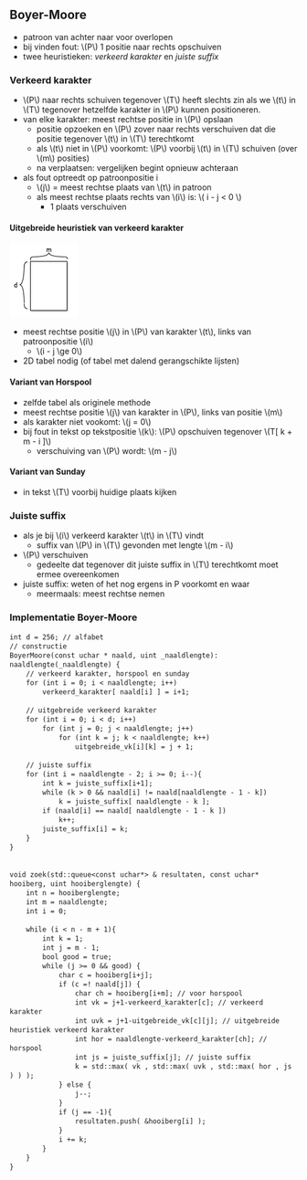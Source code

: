 
## Boyer-Moore

* patroon van achter naar voor overlopen
* bij vinden fout: \\(P\\) 1 positie naar rechts opschuiven
* twee heuristieken: *verkeerd karakter* en *juiste suffix*

### Verkeerd karakter

* \\(P\\) naar rechts schuiven tegenover \\(T\\) heeft slechts zin als we \\(t\\) in \\(T\\) tegenover hetzelfde karakter in \\(P\\) kunnen positioneren.
* van elke karakter: meest rechtse positie in \\(P\\) opslaan
    * positie opzoeken en \\(P\\) zover naar rechts verschuiven dat die positie tegenover \\(t\\) in \\(T\\) terechtkomt
    * als \\(t\\) niet in \\(P\\) voorkomt: \\(P\\) voorbij  \\(t\\) in \\(T\\) schuiven (over \\(m\\) posities)
    * na verplaatsen: vergelijken begint opnieuw achteraan
* als fout optreedt op patroonpositie i
    * \\(j\\) = meest rechtse plaats van \\(t\\) in patroon
    * als meest rechtse plaats rechts van \\(i\\) is: \\( i - j < 0 \\)
        * 1 plaats verschuiven

#### Uitgebreide heuristiek van verkeerd karakter

![](/assets/boyermoore_uitgebreid.png)

* meest rechtse positie \\(j\\) in \\(P\\) van karakter \\(t\\), links van patroonpositie \\(i\\)
    * \\(i - j \ge 0\\)
* 2D tabel nodig (of tabel met dalend gerangschikte lijsten)

#### Variant van Horspool
* zelfde tabel als originele methode
* meest rechtse positie \\(j\\) van karakter in \\(P\\), links van positie \\(m\\)
* als karakter niet vookomt: \\(j = 0\\)
* bij fout in tekst op tekstpositie \\(k\\): \\(P\\) opschuiven tegenover \\(T[ k + m - i ]\\)
    * verschuiving van \\(P\\) wordt: \\(m - j\\)

#### Variant van Sunday

* in tekst \\(T\\) voorbij huidige plaats kijken

### Juiste suffix

* als je bij \\(i\\) verkeerd karakter \\(t\\) in \\(T\\) vindt
    * suffix van \\(P\\) in \\(T\\) gevonden met lengte \\(m - i\\)
* \\(P\\) verschuiven
    * gedeelte dat tegenover dit juiste suffix in \\(T\\) terechtkomt moet ermee overeenkomen
* juiste suffix: weten of het nog ergens in P voorkomt en waar
    * meermaals: meest rechtse nemen


### Implementatie Boyer-Moore

```
int d = 256; // alfabet
// constructie
BoyerMoore(const uchar * naald, uint _naaldlengte): naaldlengte(_naaldlengte) {
    // verkeerd karakter, horspool en sunday
    for (int i = 0; i < naaldlengte; i++)
        verkeerd_karakter[ naald[i] ] = i+1;
    
    // uitgebreide verkeerd karakter
    for (int i = 0; i < d; i++)  
        for (int j = 0; j < naaldlengte; j++)
            for (int k = j; k < naaldlengte; k++)
                uitgebreide_vk[i][k] = j + 1;

    // juiste suffix
    for (int i = naaldlengte - 2; i >= 0; i--){  
        int k = juiste_suffix[i+1];
        while (k > 0 && naald[i] != naald[naaldlengte - 1 - k])
            k = juiste_suffix[ naaldlengte - k ];
        if (naald[i] == naald[ naaldlengte - 1 - k ])
            k++;
        juiste_suffix[i] = k;
    }
}


void zoek(std::queue<const uchar*> & resultaten, const uchar* hooiberg, uint hooiberglengte) {
    int n = hooiberglengte;
    int m = naaldlengte;
    int i = 0;

    while (i < n - m + 1){
        int k = 1;
        int j = m - 1;
        bool good = true;
        while (j >= 0 && good) {
            char c = hooiberg[i+j];
            if (c =! naald[j]) {
                char ch = hooiberg[i+m]; // voor horspool
                int vk = j+1-verkeerd_karakter[c]; // verkeerd karakter
                int uvk = j+1-uitgebreide_vk[c][j]; // uitgebreide heuristiek verkeerd karakter
                int hor = naaldlengte-verkeerd_karakter[ch]; // horspool
                int js = juiste_suffix[j]; // juiste suffix
                k = std::max( vk , std::max( uvk , std::max( hor , js ) ) );
            } else {
                j--;
            }
            if (j == -1){
                resultaten.push( &hooiberg[i] );
            }
            i += k;
        }
    }
}


```

